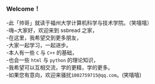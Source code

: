 ### Welcome！


-此「帅哥」就读于福州大学计算机科学与技术学院。（笑嘻嘻）<br>
-嗨~大家好，欢迎来到 ssbread 之家， <br>
-在这里，我希望交到更多朋友，<br>
-大家一起学习，一起进步。<br>
-本人有一些 `C` 与 `C++` 的基础，<br>
-也会一些 `html` 与 `python` 的理论知识，<br>
-我希望可以互相交流，学的更精，学的更多。<br>
-如果您有意向，欢迎来骚扰`1002759715@qq.com`。(笑嘻嘻)<br>


